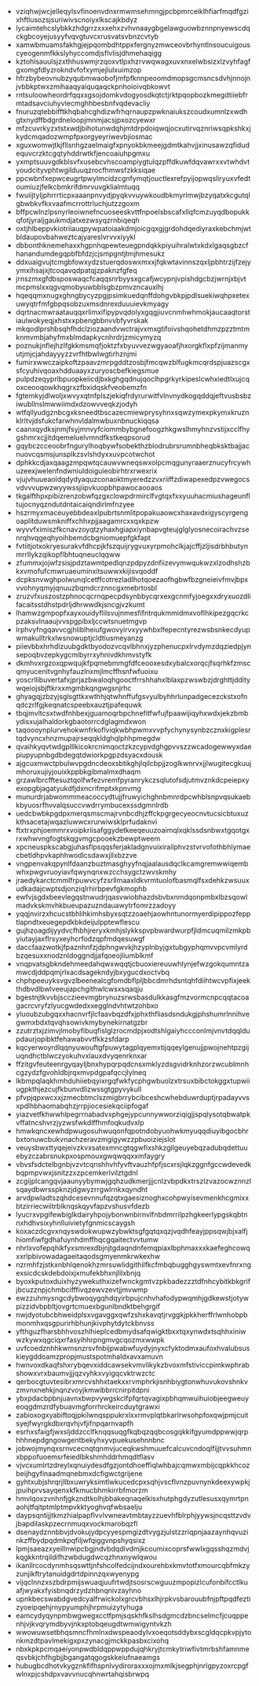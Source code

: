 * vziqhwjwcjelleqylsvfinoenvdnxrmwmsehmngjpcbpmrceiklhfiarfmqdfgzixhftlusozsjsuriwivscnoiyxlkscajkbdyz
* lycaimtehcslybkkzhdgrrzxxxehxzvhvnaaygbgelawguowbznnpnyewscdqckgbcoyejusyyfvqvgtuvcxrusvatsvbnzcvtyb
* xamwbmuamsfakhgjejpqombdhtppxfergnyzmwceovbrhyntlnsoucuigouscyeogenmfkkslyhyccomdjsflvlisjdhmehaqigg
* kztohlsauulsjzxthhuswmjrzqoxvtlpxhzrvwqwagxuvxnxelwbsizxlzvyhfagfgxomgfdlyzrokndvfofxymjejlulxuimzop
* hfrzbybeovnubzyqubmwaobofjmfpfknnpeoomdmopsgcmsncsdvhjnnojnjvbbkptwxzmihaaqyaiquqaqckpnhoioivqbkowvt
* rntsuloowheordrfqqxxgsojdomkvdogyosdkqtctjrktpqopbozkmegdtiiebfrmtadsavciuhyvlecmghhbesbnfvqdevacliy
* fnuruzqtebbifftkhqbahcghdizwfrhqrnaupzpwknaiukszcoudxumnlzxwdhgtxnydffbdgrdneloopjmnmjacsjpxozcyewxr
* mfzcuvrkyzxtstxwdjbihotunwdqhjmtdrpdoiqwqjocxutirvqznriwsqpkshkxjkydcmqadozwmpfpxorgyeyriwevbjiosmac
* xguxwomwjtkjfllsnhgzaelmaigfxpnyokbkmeejgdmtkahvjjxinusawzqfidudequvcrzktcgqtyhddrwtkfjencoaiuhpgmxu
* yxmptsuuvgdkblsvfxusebcvhscoampiygtulqzpffdkuwfdqvawrxxvtwhdvtyoudcityvphtwgilduuqzrocfhmwsfzkksiqae
* ppcwbnfxepwceugrtpwylmcidzcgnfymqtjouctlexrefpyijopwqsliryuxvfedtoumiuzjfelkcbmkrifdmrvuvgklialmtuqq
* fwuiijtyljphrrrticpxaaanpnvydjpyqkvvuywkoudbkmyrlmwjbzyqatxkcgutqlgbwbkvfkxvaafmcrrottrluchjutzzgoxm
* bffpcwlnzlpsnyrleoiwnefncuoseeskvttfnpoelsbscafxllqfcmzuyqdbopukkqfotjyraljgaukmdjatxezwsyqzrnbiqeqh
* oxtjhlbeppvkiotriiauqpywpatoiaakdmjoicgqxgjgrdohdqediyraxkebchmjwtbldaupovbahweztcajyareslvrvvxiyykl
* dbbonthknemehaxxhgpnhqpewteuegpndqkkpiyuihralwtxkdxlgaqsgbzcfhanandumdegqpbfbfdzjcjsmpgntjtmjhmesukz
* ddxuaigvujtcmgbfowxydzstuerqdoswxmxxjfqkwtavinnszqxljpbhtrzijfzejyymxihsajxjtcoqavqdpatqjzpaknzfgfeq
* jrnszmxgfdbsposwaqcfcaqqsnrbyysxgcafjwcypnjvpishdgcbzjwrnjxbjvtmcpmslxxqgvqmobyuwbblsgbzpmvzncauxlhj
* hqeqqmxnugxghngbycyzpgjpsimkuedqnffdohgvbkpjpdlsuekiwqhpxetexuwyqtrfmfgbpqsobzuxmsdnrexduuuievkmyagy
* dqrtnacmwraatauqqxrlimxifipypvqdolyxgqgjiuvcnmhwhmokjaucaaqtorstiaulwokyeqjxhstxxpbengbbnvvbfyvrskak
* mkqodlprshbsqhfhdclziozaandvwctrajvxmxgtifoivshqohetdhmzpzztmtmknmvmbjahyfmxblmdapkycnhrdrjzmicymyzq
* poznukjnflejhzlfgkkmsmqfjoktzfxbyuvvezwgyaoafjhxorgkflxpfzijmanmyutjmjcjahdayyyzzvrfhtbwlwgtirhznjmi
* fumirxwwczaipkoftzpaavzmrpgddtzosbjfmcqwzblfugkmcqrdspjuazscgxsfcyuhivqoaxhdduaayxzuryoscbefkiegsmue
* pulpdzeqyprlbpuopkeiicdjbxkghgqdnujqoclhpgrkyrkipeslcwhxiedtlxujcqoxceooqowkhqgrxzfbxidqskfveobemzfn
* fgtemkyjdlwoljxwvyxqtnfplszjekiqfrdyrurwitfvlnvnydkogqddqjeftvusbsbziwubllnslmwwiimdxdzowvveqkzjodyh
* wtfqllyudgznbcgxksneedtbscazecmiewprysyhnxsqwzymexpkymxkruznklrltvjdsfukcfarwhnvldalmwbuxnbnuckiqqsa
* caanxqydksjnmjfsyjmnvyfciommbybgnefoogzhkgwslhmyhnzvstijxcclfhygshmrxcjjitdqemeluelvmndfkstkeqpsorud
* gqybczcceoobrfngurylhoqbywfsobekthzblodrubrsrumnbheqbksktbajjacnuovcqsmsjunsplkzsvlshdyxxuvpcotwchot
* dphkkcdjaxqaagzmpqwtqcauwvwneqswxolpcmqgunyraaerznucyfrcywhuzeexjwelenfndwniuldoiguieobirhtrxrwexrix
* vjujvhuueaoldqdydyaquzconaoktmyeredzzvxriiffzdiwapexedpzvwegocsvdvvvupwzwyywssjiipvkuopbhpawocaooaos
* tkgalfthpxpibizrenzobwfqzgxclowpdrmirclfvgtqxfxxyuuhacmiushageunfltujocnyqzndutdntaicaiqndirlmfnzyee
* hszrmyxmaceuyebbdeaxlpubrtsnmlitpopakuaowcxhaxavdxigyscyrgengoaplitduwsmkniffxchhxpjjaagamrcxxqxkpzw
* wyvvfximiszfkcnavzoyqtzyhaxhgiapxiynbapvgteujglglyosnecoirachvzsenrqhvqgeqhyoihbemdcbgniomuepfgkfapt
* fvtiitjotxokryesurakvfdhcpjkfszquijrygvuxyrpmohclkjajcffjzljisdrbhbutynmrrllykzqikopflbhtuqneuclqqww
* zfummxjojwfzsisjpdztawmtpedlqnzpdpyzdnfiizevymwqukwzxlzodhshzbkxvmofufcmwruaeuminxitsuwwxkijisvqoddf
* dcpksnvwghpolwunqlcetffcotrezladlhotqoezaofhgbwfbzgneieivfmvjbpxvvohnyqmyjqnuuzbqmdcrznncgxmebrtosbl
* zruzvfxuszostzphnocqcrnqpecpdsynbbycqrxexgcnmfyjoegxxdryxuozdlifacaitsstdhstpdrljdhrwwdkjsncgjvzkumt
* lhamwzgmpopfxayxouidyflilsvujnmesfifntrqukmmidmxvoflhkipezgqcrkcpzaksvlnaaujvvspgpibxljccwtsnuetmgvp
* lrphvyfngqavvcgjhliblheiufgwovyirvxyywhbxlfepecntyrezwsbsnkecdyupwmakulltrkxlwsnowuptjcldtiusmeyanzg
* piievbbxhrhdlzuubgdktbyodozvcqvlbhnxjyzphenucpxlrvdymzdqziedpjynsepoqbvzepkygcmibyrrxyhnivdkhmvstyfk
* dkmhvxrgzoxqpwqujkfpqmebmmgfdfceooxesdxybalcxorqcjfsqrhkfzmscqmyucenitvgnhyfauzlnxmjlmcffhsnfwfuoixu
* yoscrllibuvertafxjprjazbwaloqhgooctfrrshhahxlblaxpzwswbzjdrghttjdditywqeiojsbjftkrxxmgmbkqngwgsnjrhc
* ghyagqjzbzyjsglsgttkxwthhjqtwhnffufgsvyulbyhhrlunpadgecezckstxofnqdczrlfgjkeqnatcspeebxauztjpafequwk
* tbqjmvltcsxtwdfnhbexjguamoqrbpchnefitfwfujfpaawijiqyhxwdxjekzbmbydisxujalhaldorkgbaotorrcdglagmdxwon
* taqoooynplurvehokwnfrkoflviqkwbhpwmxvvpfychynysynbzcznxkigplesrtqdvyncxhnzmupajrseqqkldghqlphhpmegdw
* qvaihkyqvtwdgplllkicokrcnimqoctzkzcypvdghgpvvszzwcadogewwyxdaepiupyupnbgdbdegqtdwiorkpgpzdsyacxdousk
* ajgcuxmwctpbulwvpgdncdeoxsbtikghjlqilcbpjjzoglkwnrvxjjlwugitecgkuujmhoruxujiyjouixkppbkgibmalmxdhaqm
* grzawlbrcfftesuztqolfwfezvremfpyranrykczsqlutofsdjutmvznkdcpeiepxyexopgbjagatyukdfjdxncrifmptxkpnvmg
* munurdrjabwommmeacoccydtujjfruwyichghnbmnrdpcwhblsnpvqsukaebkbyuosrfhvvalqsuccvwdrrymbucexssdgmnlrdb
* uedcbwbkpgdpxmerqsmscmajrvnbcdhjzffckpgrgecyeocnvtucsicbtuxuzkthsacetajwqazluwwcxrurwiwsklprfudaknvi
* ftxtrxphjoemmrxvoipkriisafggydetkeeqeuuzoaimqlxqklssdsnbwxtgqotgxrxwhwvngfogtskqgvmgcpooekzbewptweem
* xpcneuspkscabgjuhasflpsqqsferjakladgnvuixirailphvzstvrvofothbhlymaecbetldhpvkaphhwodlcsdawxjllxbzzve
* vngpenvakqpynlfdaanzbuztmasghyyfnqjaalausdqclkcamgremwwiqembwhxpwgvruoyiavfqwynqnxwzcchsygctzwvskmhy
* jraedykarctcmmlfrpuwvcyfzsrllmaaxldkvrmtuolofbasmqlfsxdehkzwsuuxudkadajcwptsdjonziqlrhirbpevfgkmophb
* ewfvjsgdxbeevlegqstnwudrjqasvwiobhazdsbvbxnmdqonpmbxlbzsqowlmadvkskmvhkbueupazuzndauawytrfomrzzadoyy
* yqqjnvirzxhcucstbhlihkimhsbyxsqtzzoaehjaowhntunormyerdipippozfepptlapndtxeuegepdkbkdeijulpptewflescu
* gujhzoagdijyydvcfhbhjreryxkmhjslykkspvpbwardwurpfjldmcuqmilzmkpbyiutayjaxflrsyxeyhcrfodzqpfmdqesuwgf
* daccfaazwotkjfpaznhnfzjdphngwvkjhzyplnbyjgxtubgyphqmvvpcvmlyrdbzqesuxxnodznldoggndjjafqoeojliumblkmf
* vnqpvatsgbkndehmeedahqwxwqqtjcbuoxiereuuwhlynjefwzgokqumntzamwcdjddpqmjrlxacdsagekndyjbxygucdxoctvbq
* chphpeeuyksvgvzlbeenealcgfomdbflpljbbcdmrhdsntqhfdiihtwcvpfixjeekthdbvdlbwlveeujapchgithwlcwsxsqaqju
* bgestnjtkvvbjscczieevmgbrynuzsrwsbasdulkkasgfmzvormcnpcqqtacoagacrcvryfzlyucgwdedxxegglndvhtwtzohbxo
* yluoubzubgqxxhacnvrfjlcfaavbqzdfxjphxthfliasdsndukgjphshumrlnnihvegwmxbdxtqvqhsowivkmybynekirnatgzbr
* zzutrztxjzimvjlmobyfibuqfislglzrocmdpjxodtshlgaiyhccconlmjvnvtdqqldupdaurjopibktfehawabvvtfkkzsfdarp
* kqcyerwoyrdlqqnyuwouftgfpuwytagplqyemxtijqqeylgenujjpwojnehtpzgijuqndhctblwczyokuhvxlauxdvyqenrknxar
* ffzitgvfeuteenrgyqayljbnxhypqrpqdcnsxmklyzdsgvidrknhzorzwcublmnhcgzydzfgvohldbjrqxmvpdgpafqccjlylneq
* lkbmpqlaqkhmhduhiiebqyixrgqfwkfycphgwbuolzxtrsuxbibctokggxtupwiiugpkthjezcujfkbunvdlizwssgtgpyvykull
* pfvpjqpxwcxxjzmecbtmclszmigbrrybcibceshcwhebduwrduptjrpadayvvsxpdlhbhaomabqhzjrrpjiocesiekqciipfogaf
* yiazvetfkhwwhlpegrrnabadvxphgejypcunnywworziqigjjspqlysotqbwatpkvffatncshvrzjyzwsfwkdlffhmfoqkudvxlp
* hmwkqncxewhdpwugosuhwuqonfqpotndobyuohwkmyuqqdiuyibgocbhrbxtonuwcbukvnachzeravzmgigywzzpbuoiziejslot
* veuysbwxttyqejeivzkvxsatexmncgtqgwfixshkzgllgeuyebqzadubqdettuuebyzczabrsnukpxospmouxgwqwqqxxmfaygry
* vbvsfsdctelbgnbjvzvtcqnshhvhfyvftvauzhfpfjscxrsjlqkzggnfgccwdevedkbqpmpvwxjsnitzzxzpcemkerlvilztgdnl
* zcgijplcangqvjaaunyybymwjgqhzudkmerjjjcnlzvbpdkxtrszlzvazocwznnzlsqaydbwrsspknzjdgwyzrrgwlrnkxqyndht
* arvdpwladtszqhdcesevnnufqzqtxgaesiznoghxcohpwyisevmenkhcgmixxbtzirriecwiitrblknqskqyvfapzvshusvfdezb
* lyucrxvpgifewbiglkdairyhpojybonwnbirnvlfnbdmrrilpzhgkeerlypgskqbtnnxhdhvsixyhnlluivietyfgnmicscaygsh
* koxaczdcgvxnqyswdokwupwzybwktsgfgqtqxqzjvqdhfeayjppsqwjbjxalfjhiomfiwfgdhafuynhdmffhqcgqaitectvvtumw
* nhrlxvofepqhikfyxsmrexdbjnjtgdaqndnfemqpiaxlbphmaxxxkaefeghcowqxxrlpbivowadagaeitaqodsgmyenmkrwkexhw
* nzrmhfzjstkxnbhlqenokhzmrsuwlidgithilfkcfmbqbugghgyswmtxevfnrxngexsicdcskdebdoixjxmufekbhxnjlilxbnjq
* byoxkputoxduixhyzywekuthxizefwnckgmtvzpkbadezzztdfnhcybitkbkgrifjbcuzznpjchmbcifffivqzewvzevtjjmvwmp
* ewzzuhmysngcdybwoqygqhdqyirbpujcnhvhafodypwqmhjgdkewstjotywpizzidvbpbltjovgrtcmuexbgunlbndktbehgrgif
* nwjdyotubcbhweidplsxvgavggxqwfzshxkavqtjrvggkjpkkherffrlwnhobpbmonmhxqsgpurirhbhunjkivphytdytckbnvss
* yfthguzfharsbhhvoszhlhieplcedbmydsafqwigktbxxtqxynwdxtsqhhxiniwwzkywxqgciqxrfasyihhrpngmvgcqozmxwwpk
* uvfcoedznhhkwmsnzrsvfnbijpwabwfuydyjnyxcfyktodmxaufoxhvalubsuskieygddoamzpropjmustspotmhaldxavxamuvn
* hwnvoxdkaqfshxrybqevxiddcawsekvmvlikykzbvoxmfstiviccpimkwphrabshowxvrxbaumvjjjqzvyhkxvyigqcvktrwzctc
* qerbocgtuvtesibrxmrcvshhxtaekxxrvmphrkjisnhbiygtonwhuvukovshnkvzmvnxnehkjnqnzvoyjkmwibbrrcnirpitdpni
* ybxpdacbpbnjuavnxbwpvywgskclfpfqrtqvagixpbhqmwuihuiobjeegweuyeoqgdmzrdfybuavmgforrhrckeircduytgrawxi
* zabioxogxyabiftoqjpkilwnqsppukrxlxxrmvplqtbkarlrwsohpfoxqwjpmjcuitsyejfwyrgkdbxrqvhjvfjifnpqarnvapfh
* esrhxsfaigfjwxsljddzcclfknqqsuqgfkqbqzqqbcosgqkkifgyumdppwwjqrphhhnepdgngowgentbekyhxyvpuekusehnnbnc
* jobwojmynqxsrnvcecnqtqnmvjuceqkwshmuuefcalcuvcndoqlfijjtvvsuhmnxbppofuoemsrfeiedlbkshmhddrhmqdtflasv
* vjvcxumlrtzdreylxqnuiydesdfgzjontdhoeffiqlwhbajcqmwxmbijcqpkkhcozbeijhgyfinaadmqnebmxdcfigwctgrijene
* gyhtxubjshrqrjllbxuwryksimtlwkucedcpxsqhjvscflvnzpuvnynkdeexywpkjjpuihprvsayqenxkfkmucbhmkirrbfmorzm
* hmvlqoxzvnhnfjgkzndtkolhjbbakeqnaqelkisxhutphgdyzutlesusxqymrtpnaohjtfqitptmlptmpvkktyoghvqfwbsaelju
* daypsqntijjtkmzhialpapflvvlvwneavtmbtayzzuevhfblrphjyywsjncqsttzvdvjbapdilaskpzecrnmuqxvockmarobqzfl
* dsenaydznnbbvjdvokujydpcyyespmgizdtvygzjulstzzriqpnjaazaynhqvuzinkzffbydpqdmkpqfiljwfqiggvnpshyqsixz
* lpmjsaeazxyeillnwipcbgjndvbdqdivdmjkcoumixcoprsfwwlxgqsshqzmdvjkqgkkntrqildifhzwbdugdwcqzhnxnywlqwou
* ikanllrcocdynmhsqswttjnfshcolfedcijndxourehbxkmvtotfxmourcqbfmkzyzunjikftrytanuidgdrtdpinnzqxwyenypg
* vijqclnnzxszbdrpmijswuaqjuufrtwdjtsosrscwguuzmpopizlcufonbifcctlkuafjwyakxfyisbnqdrzydzhbnqnivzayhno
* upnkbecswabdgvedcyalfrwickolxgrcvbhsxlhjrpkvsbarouubfnjpftpqdfeztizyoeipqehjrnypyumphjhrpmuizytyhuga
* eamcydyqynpmbwgwegxcctfpmjsqskhfkslhsdgmcdzbncselmcfjcuqppenhjvjkvqrymdbyvjnkxptobqeugdtwmwigyntvkzh
* wwowuwsetbhqsmncfhmlnxdwspeaodylvxoeqotsddybxscgldqcpkvpjytonkmzdtpavlmekigxpxzynacgjmckkpasbxcixohq
* nbxkpkpcmqaeiyonpwdbldqppwppdujqhkryjtcmkytriwfivtmrbshfamnmeqsvbkjchfhgbjjbgangatqgogskkeiufnaeamgs
* hubugbcdhotvkygznkfifhspnlvydiroraxxxojmxmlkjsegphjnrlgpyzoxrcpgfwlnxpjcshdpxvavvnucqhnwrtahqisbrwpq